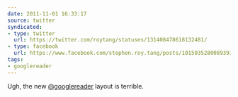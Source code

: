 ```yaml
---
date: 2011-11-01 16:33:17
source: twitter
syndicated:
- type: twitter
  url: https://twitter.com/roytang/statuses/131408478618132481/
- type: facebook
  url: https://www.facebook.com/stephen.roy.tang/posts/10150352800893912
tags:
- googlereader
---
```


Ugh, the new [@googlereader](https://twitter.com/googlereader/) layout is terrible.